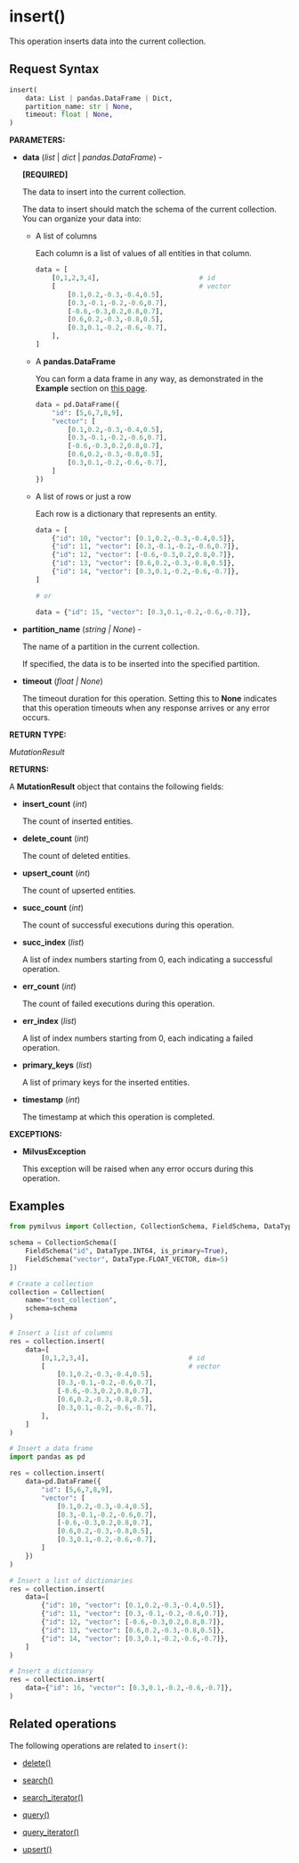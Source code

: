 # insert()

This operation inserts data into the current collection.

## Request Syntax

```python
insert(
    data: List | pandas.DataFrame | Dict, 
    partition_name: str | None, 
    timeout: float | None, 
)
```

__PARAMETERS:__

- __data__ (_list_ | _dict_ | _pandas.DataFrame_) -

    __[REQUIRED]__

    The data to insert into the current collection.

    The data to insert should match the schema of the current collection. You can organize your data into:

    - A list of columns

        Each column is a list of values of all entities in that column.

        ```python
        data = [
            [0,1,2,3,4],                         # id
            [                                    # vector
                [0.1,0.2,-0.3,-0.4,0.5],
                [0.3,-0.1,-0.2,-0.6,0.7],
                [-0.6,-0.3,0.2,0.8,0.7],
                [0.6,0.2,-0.3,-0.8,0.5],
                [0.3,0.1,-0.2,-0.6,-0.7],
            ],
        ]
        ```

    - A __pandas.DataFrame__

        You can form a data frame in any way, as demonstrated in the __Example__ section on [this page](https://pandas.pydata.org/docs/reference/api/pandas.DataFrame.html).

        ```python
        data = pd.DataFrame({
            "id": [5,6,7,8,9],
            "vector": [
                [0.1,0.2,-0.3,-0.4,0.5],
                [0.3,-0.1,-0.2,-0.6,0.7],
                [-0.6,-0.3,0.2,0.8,0.7],
                [0.6,0.2,-0.3,-0.8,0.5],
                [0.3,0.1,-0.2,-0.6,-0.7],
            ]
        })
        ```

    - A list of rows or just a row

        Each row is a dictionary that represents an entity.

        ```python
        data = [
            {"id": 10, "vector": [0.1,0.2,-0.3,-0.4,0.5]},
            {"id": 11, "vector": [0.3,-0.1,-0.2,-0.6,0.7]},
            {"id": 12, "vector": [-0.6,-0.3,0.2,0.8,0.7]},
            {"id": 13, "vector": [0.6,0.2,-0.3,-0.8,0.5]},
            {"id": 14, "vector": [0.3,0.1,-0.2,-0.6,-0.7]},
        ]
        
        # or 
        
        data = {"id": 15, "vector": [0.3,0.1,-0.2,-0.6,-0.7]},
        ```

- __partition_name__ (_string _|_ None_) -

    The name of a partition in the current collection. 

    If specified, the data is to be inserted into the specified partition.

- __timeout__ (_float _|_ None_)  

    The timeout duration for this operation. Setting this to __None__ indicates that this operation timeouts when any response arrives or any error occurs.

__RETURN TYPE:__

_MutationResult_

__RETURNS:__

A __MutationResult__ object that contains the following fields:

- __insert_count__ (_int_)

    The count of inserted entities.

- __delete_count__ (_int_)

    The count of deleted entities.

- __upsert_count__ (_int_)

    The count of upserted entities.

- __succ_count__ (_int_)

    The count of successful executions during this operation.

- __succ_index__ (_list_)

    A list of index numbers starting from 0, each indicating a successful operation.

- __err_count__ (_int_)

    The count of failed executions during this operation.

- __err_index__ (_list_)

    A list of index numbers starting from 0, each indicating a failed operation.

- __primary_keys__ (_list_)

    A list of primary keys for the inserted entities.

- __timestamp__ (_int_)

    The timestamp at which this operation is completed.

__EXCEPTIONS:__

- __MilvusException__

    This exception will be raised when any error occurs during this operation.

## Examples

```python
from pymilvus import Collection, CollectionSchema, FieldSchema, DataType

schema = CollectionSchema([
    FieldSchema("id", DataType.INT64, is_primary=True),
    FieldSchema("vector", DataType.FLOAT_VECTOR, dim=5)
])

# Create a collection
collection = Collection(
    name="test_collection",
    schema=schema
)

# Insert a list of columns
res = collection.insert(
    data=[
        [0,1,2,3,4],                         # id
        [                                    # vector
            [0.1,0.2,-0.3,-0.4,0.5],
            [0.3,-0.1,-0.2,-0.6,0.7],
            [-0.6,-0.3,0.2,0.8,0.7],
            [0.6,0.2,-0.3,-0.8,0.5],
            [0.3,0.1,-0.2,-0.6,-0.7],
        ],
    ]
)

# Insert a data frame
import pandas as pd

res = collection.insert(
    data=pd.DataFrame({
        "id": [5,6,7,8,9],
        "vector": [
            [0.1,0.2,-0.3,-0.4,0.5],
            [0.3,-0.1,-0.2,-0.6,0.7],
            [-0.6,-0.3,0.2,0.8,0.7],
            [0.6,0.2,-0.3,-0.8,0.5],
            [0.3,0.1,-0.2,-0.6,-0.7],
        ]
    })
)

# Insert a list of dictionaries
res = collection.insert(
    data=[
        {"id": 10, "vector": [0.1,0.2,-0.3,-0.4,0.5]},
        {"id": 11, "vector": [0.3,-0.1,-0.2,-0.6,0.7]},
        {"id": 12, "vector": [-0.6,-0.3,0.2,0.8,0.7]},
        {"id": 13, "vector": [0.6,0.2,-0.3,-0.8,0.5]},
        {"id": 14, "vector": [0.3,0.1,-0.2,-0.6,-0.7]},
    ]
)

# Insert a dictionary
res = collection.insert(
    data={"id": 16, "vector": [0.3,0.1,-0.2,-0.6,-0.7]},
)
```

## Related operations

The following operations are related to `insert()`:

- [delete()](./delete.md)

- [search()](./search.md)

- [search_iterator()](./search_iterator.md)

- [query()](./query.md)

- [query_iterator()](./query_iterator.md)

- [upsert()](./upsert.md)

